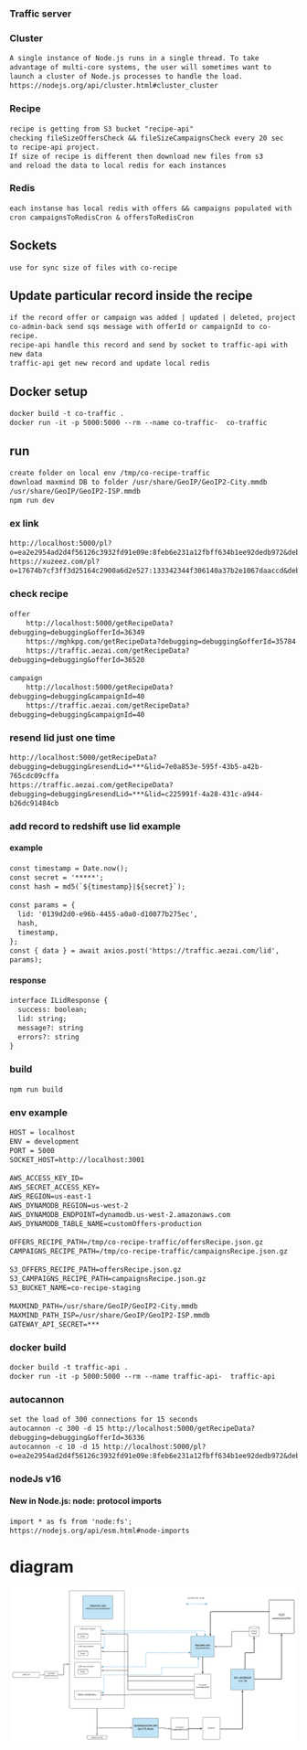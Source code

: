 ### Traffic server

### Cluster

    A single instance of Node.js runs in a single thread. To take advantage of multi-core systems, the user will sometimes want to launch a cluster of Node.js processes to handle the load.
    https://nodejs.org/api/cluster.html#cluster_cluster

### Recipe

    recipe is getting from S3 bucket "recipe-api"
    checking fileSizeOffersCheck && fileSizeCampaignsCheck every 20 sec 
    to recipe-api project. 
    If size of recipe is different then download new files from s3 
    and reload the data to local redis for each instances

### Redis

    each instanse has local redis with offers && campaigns populated with cron campaignsToRedisCron & offersToRedisCron

## Sockets

    use for sync size of files with co-recipe

## Update particular record inside the recipe

    if the record offer or campaign was added | updated | deleted, project co-admin-back send sqs message with offerId or campaignId to co-recipe.
    recipe-api handle this record and send by socket to traffic-api with new data
    traffic-api get new record and update local redis 

## Docker setup

	docker build -t co-traffic .
   	docker run -it -p 5000:5000 --rm --name co-traffic-  co-traffic

## run

    create folder on local env /tmp/co-recipe-traffic
    download maxmind DB to folder /usr/share/GeoIP/GeoIP2-City.mmdb /usr/share/GeoIP/GeoIP2-ISP.mmdb
    npm run dev

### ex link

    http://localhost:5000/pl?o=ea2e2954ad2d4f56126c3932fd91e09e:8feb6e231a12fbff634b1ee92dedb972&debugging=debugging
    https://xuzeez.com/pl?o=17674b7cf3ff3d25164c2900a6d2e527:133342344f306140a37b2e1067daaccd&debugging=debugging
    

### check recipe
    offer
        http://localhost:5000/getRecipeData?debugging=debugging&offerId=36349
        https://mghkpg.com/getRecipeData?debugging=debugging&offerId=35784
        https://traffic.aezai.com/getRecipeData?debugging=debugging&offerId=36520

    campaign
        http://localhost:5000/getRecipeData?debugging=debugging&campaignId=40
        https://traffic.aezai.com/getRecipeData?debugging=debugging&campaignId=40

### resend lid just one time

    http://localhost:5000/getRecipeData?debugging=debugging&resendLid=***&lid=7e0a853e-595f-43b5-a42b-765cdc09cffa
    https://traffic.aezai.com/getRecipeData?debugging=debugging&resendLid=***&lid=c225991f-4a28-431c-a944-b26dc91484cb

### add record to redshift use lid example
#### example    
```shell script
const timestamp = Date.now();
const secret = '*****';
const hash = md5(`${timestamp}|${secret}`);

const params = {
  lid: '0139d2d0-e96b-4455-a0a0-d10077b275ec',
  hash,
  timestamp,
};
const { data } = await axios.post('https://traffic.aezai.com/lid', params);
```
#### response
```shell script
interface ILidResponse {
  success: boolean;
  lid: string;
  message?: string
  errors?: string
}

```

### build

    npm run build

### env example
```dotenv
HOST = localhost
ENV = development
PORT = 5000
SOCKET_HOST=http://localhost:3001

AWS_ACCESS_KEY_ID=
AWS_SECRET_ACCESS_KEY=
AWS_REGION=us-east-1
AWS_DYNAMODB_REGION=us-west-2
AWS_DYNAMODB_ENDPOINT=dynamodb.us-west-2.amazonaws.com
AWS_DYNAMODB_TABLE_NAME=customOffers-production

OFFERS_RECIPE_PATH=/tmp/co-recipe-traffic/offersRecipe.json.gz
CAMPAIGNS_RECIPE_PATH=/tmp/co-recipe-traffic/campaignsRecipe.json.gz

S3_OFFERS_RECIPE_PATH=offersRecipe.json.gz
S3_CAMPAIGNS_RECIPE_PATH=campaignsRecipe.json.gz
S3_BUCKET_NAME=co-recipe-staging

MAXMIND_PATH=/usr/share/GeoIP/GeoIP2-City.mmdb
MAXMIND_PATH_ISP=/usr/share/GeoIP/GeoIP2-ISP.mmdb
GATEWAY_API_SECRET=***
```

### docker build

	docker build -t traffic-api .
   	docker run -it -p 5000:5000 --rm --name traffic-api-  traffic-api

### autocannon
    set the load of 300 connections for 15 seconds
    autocannon -c 300 -d 15 http://localhost:5000/getRecipeData?debugging=debugging&offerId=36336
    autocannon -c 10 -d 15 http://localhost:5000/pl?o=ea2e2954ad2d4f56126c3932fd91e09e:8feb6e231a12fbff634b1ee92dedb972&debugging=debugging

### nodeJs v16
#### New in Node.js: node: protocol imports

    import * as fs from 'node:fs';
    https://nodejs.org/api/esm.html#node-imports

# diagram

![](diagram-co-traffic.png)
 